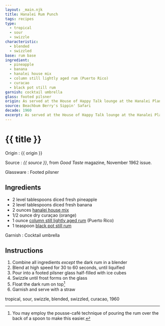 ```yaml
---
layout: _main.njk
title: Hanalei Rum Punch
tags: recipes
type:
  - tropical
  - sour
  - swizzle
characteristic:
  - blended
  - swizzled
base: rum base
ingredient:
  - pineapple
  - banana
  - hanalei house mix
  - column still lightly aged rum (Puerto Rico)
  - curacao
  - black pot still rum
garnish: cocktail umbrella
glass: footed pilsner
origin: As served at the House of Happy Talk lounge at the Hanalei Plantation resort, Kauai, Hawaii, in the early 1960s, and printed <cite>Good Taste</cite>,the official publication of the California Bartenders Guild.
source: Beachbum Berry's Sippin' Safari
decade: 1960
excerpt: As served at the House of Happy Talk lounge at the Hanalei Plantation resort, Kauai, Hawaii, in the early 1960s, and printed <cite>Good Taste</cite>,the official publication of the California Bartenders Guild.
---
```

<!-- markdownlint-disable MD025 -->
# {{ title }}
<!-- markdownlint-enable MD025 -->

Origin
  : {{ origin }}

Source
  : <cite><span data-pagefind-filter="Source">{{ source }}</span></cite>, from <span data-pagefind-filter="Source"><cite>Good Taste</cite> magazine</span>, November 1962 issue.

Glassware
  : <span data-pagefind-filter="Glassware">Footed pilsner</span>

## Ingredients

* 2 level tablespoons diced fresh pineapple
* 2 level tablespoons diced fresh banana
* 2 ounces [hanalei house mix](/mixes/hanalei-house-mix/)
* 1/2 ounce dry curaçao (orange)
* 1 ounce [column still lightly aged rum](/rums/07-rum-column-still-lightly-aged/) (Puerto Rico)
* 1 teaspoon [black pot still rum](/rums/10-rum-black-pot-still/)

Garnish
  : <span data-pagefind-filter="Garnish">Cocktail umbrella</span>

## Instructions

1. Combine all ingredients *except* the dark rum in a blender
2. Blend at high speed for 30 to 60 seconds, until liquified
3. Pour into a footed pilsner glass half-filled with ice cubes
4. Swizzle until frost forms on the glass
5. Float the dark rum on top[^1]
6. Garnish and serve with a straw

[^1]: You may employ the pousse-café technique of pouring the rum over the back of a spoon to make this easier.

<div
  class="sr-only"
  data-cat[0]="Drink"
  data-type[0]="Tropical"
  data-type[1]="Sour"
  data-type[2]="Swizzle"
  data-char[0]="Blended"
  data-char[1]="Swizzled"
  data-base[0]="Rum/Cane spirits"
  data-ingredient[0]="Pineapple, diced"
  data-ingredient[1]="Banana, diced"
  data-ingredient[2]="Column still aged rum"
  data-ingredient[3]="Column still aged rum (Puerto Rico)"
  data-ingredient[4]="Curaçao, orange"
  data-ingredient[5]="Curaçao, dry"
  data-ingredient[6]="Black pot still rum"
  data-ingredient[7]="Hanalei house mix"
  data-origin[0]="House of Happy Talk, Hanalei Plantation, Kauai"
  data-decade[0]="1960"
  data-pagefind-filter="
    Category[data-cat[0]],
    Type[data-type[0]],
    Type[data-type[1]],
    Type[data-type[2]],
    Characteristic[data-char[0]],
    Characteristic[data-char[1]],
    Base[data-base[0]],
    Ingredient[data-ingredient[0]],
    Ingredient[data-ingredient[1]],
    Ingredient[data-ingredient[2]],
    Ingredient[data-ingredient[3]],
    Ingredient[data-ingredient[4]],
    Ingredient[data-ingredient[5]],
    Ingredient[data-ingredient[6]],
    Ingredient[data-ingredient[7]],
    Pantry[data-ingredient[0]],
    Pantry[data-ingredient[1]],
    Liquor[data-ingredient[2]],
    Liquor[data-ingredient[3]],
    Liquor[data-ingredient[4]],
    Liquor[data-ingredient[5]],
    Liquor[data-ingredient[6]],
    Preparation[data-ingredient[7]],
    Origin[data-origin[0]],
    Decade[data-decade[0]]
  "
>
</div>

<div class="keywords" aria-hidden>tropical, sour, swizzle, blended, swizzled, curacao, 1960</div>
